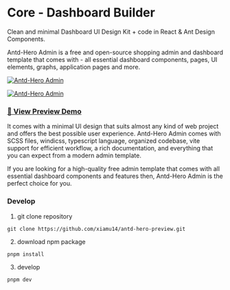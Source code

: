 # Core - Dashboard Builder

Clean and minimal Dashboard UI Design Kit + code in React & Ant Design Components.

Antd-Hero Admin is a free and open-source shopping admin and dashboard template that comes with - all essential dashboard components, pages, UI elements, graphs, application pages and more.

[![Antd-Hero Admin](https://assets-phi.vercel.app/antd-hero-preview/preview-1_1649689274802.png)](https://antd-hero-preview.vercel.app)

[![Antd-Hero Admin](https://assets-phi.vercel.app/antd-hero-preview/preview-2_1636636118058.png)](https://antd-hero-preview.vercel.app)

### [🚀 View Preview Demo](https://antd-hero-preview.vercel.app)

It comes with a minimal UI design that suits almost any kind of web project and offers the best possible user experience. Antd-Hero Admin comes with SCSS files, windicss, typescript language, organized codebase, vite support for efficient workflow, a rich documentation, and everything that you can expect from a modern admin template.

If you are looking for a high-quality free admin template that comes with all essential dashboard components and features then, Antd-Hero Admin is the perfect choice for you.

### Develop

1. git clone repository

```
git clone https://github.com/xiamu14/antd-hero-preview.git
```

2. download npm package

```
pnpm install
```

3. develop

```
pnpm dev
```
